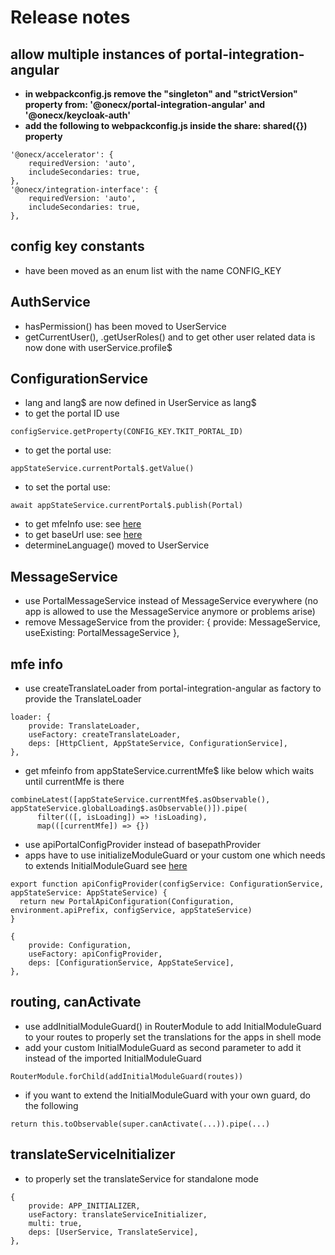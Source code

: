 # Release notes

## allow multiple instances of portal-integration-angular
- **in webpackconfig.js remove the "singleton" and "strictVersion" property from: '@onecx/portal-integration-angular' and '@onecx/keycloak-auth'**
- **add the following to webpackconfig.js inside the share: shared({}) property**
```
'@onecx/accelerator': {
    requiredVersion: 'auto',
    includeSecondaries: true,
},
'@onecx/integration-interface': {
    requiredVersion: 'auto',
    includeSecondaries: true,
},
```

## config key constants
- have been moved as an enum list with the name CONFIG_KEY

## AuthService
- hasPermission() has been moved to UserService 
- getCurrentUser(), .getUserRoles() and to get other user related data is now done with userService.profile$

## ConfigurationService
- lang and lang$ are now defined in UserService as lang$
- to get the portal ID use
```
configService.getProperty(CONFIG_KEY.TKIT_PORTAL_ID)
```
- to get the portal use:
```
appStateService.currentPortal$.getValue()
```
- to set the portal use:
```
await appStateService.currentPortal$.publish(Portal)
```
- to get mfeInfo use: see [here](#mfe-info)
- to get baseUrl use: see [here](#mfe-info)
- determineLanguage() moved to UserService

## MessageService
- use PortalMessageService instead of MessageService everywhere (no app is allowed to use the MessageService anymore or problems arise)
- remove MessageService from the provider: { provide: MessageService, useExisting: PortalMessageService },

## mfe info
- use createTranslateLoader from portal-integration-angular as factory to provide the TranslateLoader
```
loader: {
    provide: TranslateLoader,
    useFactory: createTranslateLoader,
    deps: [HttpClient, AppStateService, ConfigurationService],
},
```

- get mfeinfo from appStateService.currentMfe$ like below which waits until currentMfe is there
```
combineLatest([appStateService.currentMfe$.asObservable(), appStateService.globalLoading$.asObservable()]).pipe(
      filter(([, isLoading]) => !isLoading),
      map(([currentMfe]) => {})
```

- use apiPortalConfigProvider instead of basepathProvider
- apps have to use initializeModuleGuard or your custom one which needs to extends InitialModuleGuard  see [here](#routing,-canActivate)
```
export function apiConfigProvider(configService: ConfigurationService, appStateService: AppStateService) {
  return new PortalApiConfiguration(Configuration, environment.apiPrefix, configService, appStateService)
}
```
```
{
    provide: Configuration,
    useFactory: apiConfigProvider,
    deps: [ConfigurationService, AppStateService],
},
```

## routing, canActivate
- use addInitialModuleGuard() in RouterModule to add InitialModuleGuard to your routes to properly set the translations for the apps in shell mode
- add your custom InitialModuleGuard as second parameter to add it instead of the imported InitialModuleGuard
```
RouterModule.forChild(addInitialModuleGuard(routes))
```

- if you want to extend the InitialModuleGuard with your own guard, do the following
```
return this.toObservable(super.canActivate(...)).pipe(...)
```

## translateServiceInitializer
- to properly set the translateService for standalone mode
```
{
    provide: APP_INITIALIZER,
    useFactory: translateServiceInitializer,
    multi: true,
    deps: [UserService, TranslateService],
},
```
